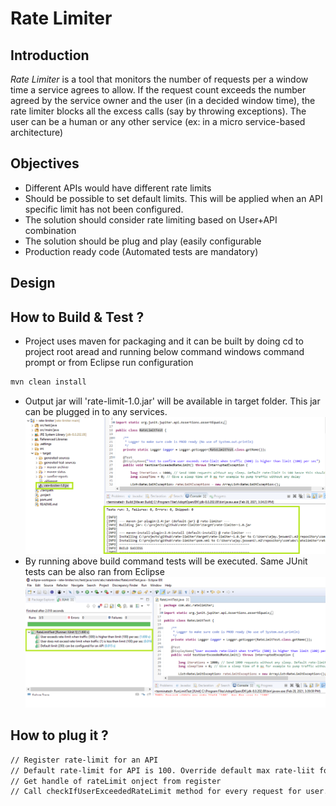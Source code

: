 # Rate Limiter

## Introduction 
*Rate Limiter* is a tool that monitors the number of requests per a window time a service agrees to allow. If the request count exceeds the number agreed by the
service owner and the user (in a decided window time), the rate limiter blocks all the excess calls (say by throwing exceptions). The user can be a human or any other service (ex: in a micro service-based architecture)

## Objectives

- Different APIs would have different rate limits
- Should be possible to set default limits. This will be applied when an API specific limit has not been configured.
- The solution should consider rate limiting based on User+API combination
- The solution should be plug and play (easily configurable
- Production ready code (Automated tests are mandatory)

## Design

## How to Build & Test ?

- Project uses maven for packaging and it can be built by doing cd to project root aread and running below command windows command prompt or from Eclipse run configuration
```sh
mvn clean install
```
- Output jar will 'rate-limit-1.0.jar' will be available in target folder. This jar can be plugged in to any services.
![Screenshot](mvn-build.png) <!-- .element height="100%" width="100%" -->
- By running above build command tests will be executed. Same JUnit tests can be also ran from Eclipse 
![Screenshot](junit-test-automation.png) <!-- .element height="100%" width="100%" -->
## How to plug it ?

```sh
// Register rate-limit for an API
// Default rate-limit for API is 100. Override default max rate-liit for API if required
// Get handle of rateLimit onject from register
// Call checkIfUserExceededRateLimit method for every request for user. RateLimitException will be thrown in case user exceeds max rate-limit for API
```


